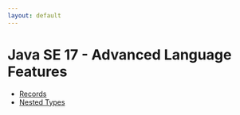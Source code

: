 ```yaml
---
layout: default
---
```



# Java SE 17 - Advanced Language Features

- [Records](./docs/records.md)
- [Nested Types](./docs/nested-types.md)

